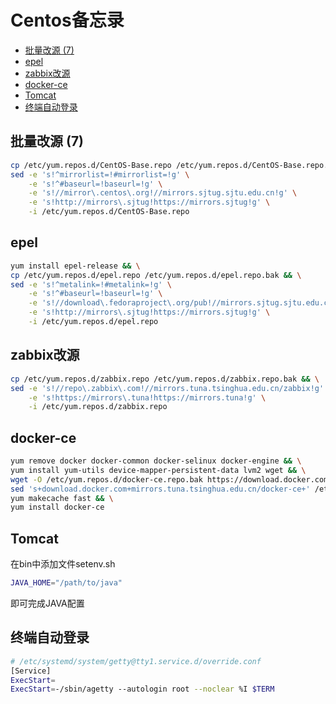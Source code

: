 # Centos备忘录  <!-- omit in toc -->

- [批量改源 (7)](#批量改源-7)
- [epel](#epel)
- [zabbix改源](#zabbix改源)
- [docker-ce](#docker-ce)
- [Tomcat](#tomcat)
- [终端自动登录](#终端自动登录)

## 批量改源 (7)
```sh
cp /etc/yum.repos.d/CentOS-Base.repo /etc/yum.repos.d/CentOS-Base.repo.bak && \
sed -e 's!^mirrorlist=!#mirrorlist=!g' \
    -e 's!^#baseurl=!baseurl=!g' \
    -e 's!//mirror\.centos\.org!//mirrors.sjtug.sjtu.edu.cn!g' \
    -e 's!http://mirrors\.sjtug!https://mirrors.sjtug!g' \
    -i /etc/yum.repos.d/CentOS-Base.repo
```

## epel
```sh
yum install epel-release && \
cp /etc/yum.repos.d/epel.repo /etc/yum.repos.d/epel.repo.bak && \
sed -e 's!^metalink=!#metalink=!g' \
    -e 's!^#baseurl=!baseurl=!g' \
    -e 's!//download\.fedoraproject\.org/pub!//mirrors.sjtug.sjtu.edu.cn/fedora!g' \
    -e 's!http://mirrors\.sjtug!https://mirrors.sjtug!g' \
    -i /etc/yum.repos.d/epel.repo
```

## zabbix改源
``` sh
cp /etc/yum.repos.d/zabbix.repo /etc/yum.repos.d/zabbix.repo.bak && \
sed -e 's!//repo\.zabbix\.com!//mirrors.tuna.tsinghua.edu.cn/zabbix!g' \
    -e 's!https://mirrors\.tuna!https://mirrors.tuna!g' \
    -i /etc/yum.repos.d/zabbix.repo
```

## docker-ce
``` sh
yum remove docker docker-common docker-selinux docker-engine && \
yum install yum-utils device-mapper-persistent-data lvm2 wget && \
wget -O /etc/yum.repos.d/docker-ce.repo.bak https://download.docker.com/linux/centos/docker-ce.repo && \
sed 's+download.docker.com+mirrors.tuna.tsinghua.edu.cn/docker-ce+' /etc/yum.repos.d/docker-ce.repo.bak > /etc/yum.repos.d/docker-ce.repo && \
yum makecache fast && \
yum install docker-ce
```

## Tomcat
在bin中添加文件setenv.sh
``` sh
JAVA_HOME="/path/to/java"
```
即可完成JAVA配置

## 终端自动登录
```sh
# /etc/systemd/system/getty@tty1.service.d/override.conf
[Service]
ExecStart=
ExecStart=-/sbin/agetty --autologin root --noclear %I $TERM
```